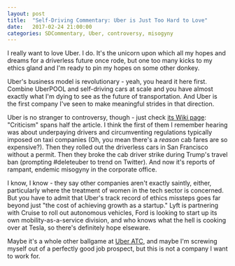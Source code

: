 ```yaml
---
layout: post
title:  "Self-Driving Commentary: Uber is Just Too Hard to Love"
date:   2017-02-24 21:00:00 
categories: SDCommentary, Uber, controversy, misogyny
---
```

I really want to love Uber. I do. It's the unicorn upon which all my hopes and dreams for a driverless future once rode, but one too many kicks to my ethics gland and I'm ready to pin my hopes on some other donkey. 

Uber's business model is revolutionary - yeah, you heard it here first. Combine UberPOOL and self-driving cars at scale and you have almost exactly what I'm dying to see as the future of transportation. And Uber is the first company I've seen to make meaningful strides in that direction.

Uber is no stranger to controversy, though - just check [its Wiki page](https://en.wikipedia.org/wiki/Uber_(company)#Criticism): "Criticism" spans half the article. I think the first of them I remember hearing was about underpaying drivers and circumventing regulations typically imposed on taxi companies (Oh, you mean there's a *reason* cab fares are so expensive?). Then they rolled out the driverless cars in San Francisco without a permit. Then they broke the cab driver strike during Trump's travel ban (prompting #deleteuber to trend on Twitter). And now it's reports of rampant, endemic misogyny in the corporate office.

I know, I know - they say other companies aren't exactly saintly, either, particularly where the treatment of women in the tech sector is concerned. But you have to admit that Uber's track record of ethics missteps goes far beyond just "the cost of achieving growth as a startup." Lyft is partnering with Cruise to roll out autonomous vehicles, Ford is looking to start up its own mobility-as-a-service division, and who knows what the hell is cooking over at Tesla, so there's definitely hope elseware.

Maybe it's a whole other ballgame at [Uber ATC](https://www.uber.com/info/atc/car/), and maybe I'm screwing myself out of a perfectly good job prospect, but this is not a company I want to work for. 
